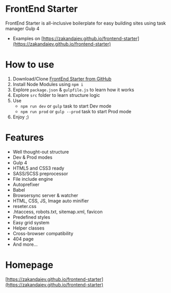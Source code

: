 # FrontEnd Starter
FrontEnd Starter is all-inclusive boilerplate for easy building sites using task manager Gulp 4
* Examples on [https://zakandaiev.github.io/frontend-starter](https://zakandaiev.github.io/frontend-starter)

# How to use
1. Download/Clone [FrontEnd Starter from GitHub](https://github.com/zakandaiev/frontend-starter)
2. Install Node Modules using `npm i`
3. Explore `package.json` & `gulpfile.js` to learn how it works
4. Explore `src` folder to learn structure logic
5. Use
	* `npm run dev` or `gulp` task to start Dev mode
	* `npm run prod` or `gulp --prod` task to start Prod mode
6. Enjoy ;)

# Features
* Well thought-out structure
* Dev & Prod modes
* Gulp 4
* HTML5 and CSS3 ready
* SASS/SCSS preprocessor
* File include engine
* Autoprefixer
* Babel
* Browsersync server & watcher
* HTML, CSS, JS, Image auto minifier
* reseter.css
* .htaccess, robots.txt, sitemap.xml, favicon
* Predefined styles
* Easy grid system
* Helper classes
* Cross-browser compatibility
* 404 page
* And more...

# Homepage
[https://zakandaiev.github.io/frontend-starter](https://zakandaiev.github.io/frontend-starter)
